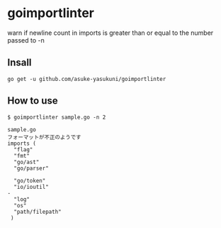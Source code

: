 # goimportlinter

warn if newline count in imports is greater than or equal to the number passed to -n

## Insall

```
go get -u github.com/asuke-yasukuni/goimportlinter
```

## How to use

```
$ goimportlinter sample.go -n 2

sample.go
フォーマットが不正のようです
imports (
  "flag"
  "fmt"
  "go/ast"
  "go/parser"

  "go/token"
  "io/ioutil"
-
  "log"
  "os"
  "path/filepath"
 )
```
